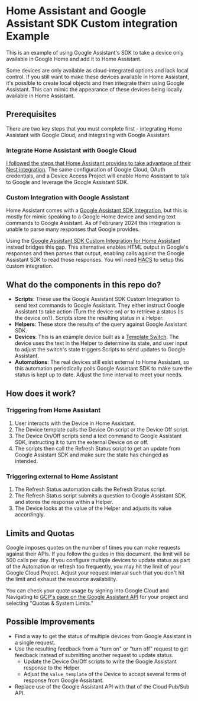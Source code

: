 # Home Assistant and Google Assistant SDK Custom integration Example

This is an example of using Google Assistant's SDK to take a device only available in Google Home and add it to Home Assistant.

Some devices are only available as cloud-integrated options and lack local control. If you still want to make these devices available in Home Assistant, it's possible to create local objects and then integrate them using Google Assistant. This can mimic the appearance of these devices being locally available in Home Assistant.

## Prerequisites

There are two key steps that you must complete first - integrating Home Assistant with Google Cloud, and integrating with Google Assistant.

### Integrate Home Assistant with Google Cloud

[I followed the steps that Home Assistant provides to take advantage of their Nest integration](https://www.home-assistant.io/integrations/nest/#configuration). The same configuration of Google Cloud, OAuth credentials, and a Device Access Project will enable Home Assistant to talk to Google and leverage the Google Assistant SDK.

### Custom Integration with Google Assistant

Home Assistant comes with a [Google Assistant SDK Integration](https://www.home-assistant.io/integrations/google_assistant_sdk), but this is mostly for mimic speaking to a Google Home device and sending text commands to Google Assistant. As of Februrary 2024 this integration is unable to parse many responses that Google provides.

Using the [Google Assistant SDK Custom Integration for Home Assistant](https://github.com/tronikos/google_assistant_sdk_custom) instead bridges this gap. This alternative enables HTML output in Google's responses and then parses that output, enabling calls against the Google Assistant SDK to read those responses. You will need [HACS](https://hacs.xyz/) to setup this custom integration.

## What do the components in this repo do?

- **Scripts**: These use the Google Assistant SDK Custom Integration to send text commands to Google Assistant. They either instruct Google Assistant to take action (Turn the device on) or to retrieve a status (Is the device on?). Scripts store the resulting status in a Helper.
- **Helpers**: These store the results of the query against Google Assistant SDK.
- **Devices**: This is an example device built as a [Template Switch](https://www.home-assistant.io/integrations/switch.template/). The device uses the text in the Helper to determine its state, and user input to adjust the switch's state triggers Scripts to send updates to Google Assistant.
- **Automations**: The real devices still exist external to Home Assistant, so this automation periodically polls Google Assistant SDK to make sure the status is kept up to date. Adjust the time interval to meet your needs.

## How does it work?

### Triggering from Home Assistant

1. User interacts with the Device in Home Assistant.
1. The Device template calls the Device On script or the Device Off script.
1. The Device On/Off scripts send a text command to Google Assistant SDK, instructing it to turn the external Device on or off.
1. The scripts then call the Refresh Status script to get an update from Google Assistant SDK and make sure the state has changed as intended.

### Triggering external to Home Assistant

1. The Refresh Status automation calls the Refresh Status script.
1. The Refresh Status script submits a question to Google Assistant SDK, and stores the response within a Helper.
1. The Device looks at the value of the Helper and adjusts its value accordingly.

## Limits and Quotas

Google imposes quotes on the number of times you can make requests against their APIs. If you follow the guides in this document, the limit will be 500 calls per day. If you configure multiple devices to update status as part of the Automation or refresh too frequently, you may hit the limit of your Google Cloud Project. Adjust your request interval such that you don't hit the limit and exhaust the resource availability.

You can check your quote usage by signing into Google Cloud and Navigating to [GCP's page on the Google Assistant API](https://console.cloud.google.com/apis/api/embeddedassistant.googleapis.com) for your project and selecting "Quotas & System Limits."

## Possible Improvements

- Find a way to get the status of multiple devices from Google Assistant in a single request.
- Use the resulting feedback from a "turn on" or "turn off" request to get feedback instead of submitting another request to update status.
  - Update the Device On/Off scripts to write the Google Assistant response to the Helper.
  - Adjust the `value_template` of the Device to accept several forms of response from Google Assistant.
- Replace use of the Google Assistant API with that of the Cloud Pub/Sub API.
